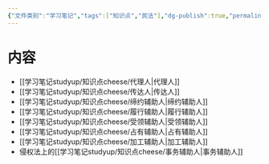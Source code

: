 ```yaml
---
{"文件类别":"学习笔记","tags":["知识点","民法"],"dg-publish":true,"permalink":"/学习笔记studyup/知识点cheese/辅助人/","dgPassFrontmatter":true,"created":"2024-07-30T11:00:52.391+08:00","updated":"2024-10-27T20:01:50.307+08:00"}
---
```


# 内容
- [[学习笔记studyup/知识点cheese/代理人\|代理人]]
- [[学习笔记studyup/知识点cheese/传达人\|传达人]]
- [[学习笔记studyup/知识点cheese/缔约辅助人\|缔约辅助人]]
- [[学习笔记studyup/知识点cheese/履行辅助人\|履行辅助人]]
- [[学习笔记studyup/知识点cheese/受领辅助人\|受领辅助人]]
- [[学习笔记studyup/知识点cheese/占有辅助人\|占有辅助人]]
- [[学习笔记studyup/知识点cheese/加工辅助人\|加工辅助人]]
- 侵权法上的[[学习笔记studyup/知识点cheese/事务辅助人\|事务辅助人]]
